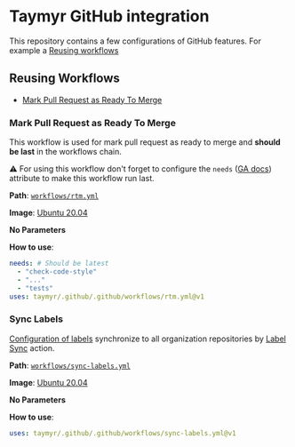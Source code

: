 # Taymyr GitHub integration

This repository contains a few configurations of GitHub features. For example a [Reusing workflows](https://docs.github.com/en/actions/using-workflows/reusing-workflows)

## Reusing Workflows

* [Mark Pull Request as Ready To Merge](#mark-pull-request-as-ready-to-merge)

### Mark Pull Request as Ready To Merge

This workflow is used for mark pull request as ready to merge and **should be last** in the workflows chain.

:warning: For using this workflow don't forget to configure the `needs` ([GA docs](https://docs.github.com/en/actions/using-workflows/advanced-workflow-features#creating-dependent-jobs)) attribute to make this workflow run last.

**Path**: [`workflows/rtm.yml`](.github/workflows/rtm.yml)

**Image**: [Ubuntu 20.04](https://github.com/actions/runner-images/blob/main/images/linux/Ubuntu2004-Readme.md)

**No Parameters**

**How to use**:

```yaml
needs: # Should be latest
  - "check-code-style"
  - "..."
  - "tests"
uses: taymyr/.github/.github/workflows/rtm.yml@v1
```

### Sync Labels

[Configuration of labels](.github/labels.yml) synchronize to all organization repositories by [Label Sync](https://github.com/marketplace/actions/label-sync) action. 

**Path**: [`workflows/sync-labels.yml`](.github/workflows/sync-labels.yml)

**Image**: [Ubuntu 20.04](https://github.com/actions/runner-images/blob/main/images/linux/Ubuntu2004-Readme.md)

**No Parameters**

**How to use**:

```yaml
uses: taymyr/.github/.github/workflows/sync-labels.yml@v1
```
